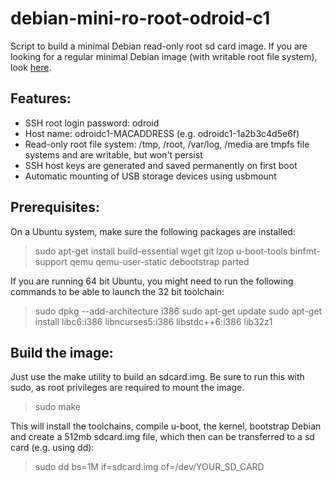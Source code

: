 debian-mini-ro-root-odroid-c1
=============================

Script to build a minimal Debian read-only root sd card image.  If you are looking for a regular minimal Debian image (with writable root file system), look [here](https://github.com/tomuta/debian-mini-odroid-c1).

## Features:
* SSH root login password: odroid
* Host name: odroidc1-MACADDRESS (e.g. odroidc1-1a2b3c4d5e6f)
* Read-only root file system: /tmp, /root, /var/log, /media are tmpfs file systems and are writable, but won't persist
* SSH host keys are generated and saved permanently on first boot
* Automatic mounting of USB storage devices using usbmount

## Prerequisites:
On a Ubuntu system, make sure the following packages are installed:
> sudo apt-get install build-essential wget git lzop u-boot-tools binfmt-support qemu qemu-user-static debootstrap parted

If you are running 64 bit Ubuntu, you might need to run the following commands to be able to launch the 32 bit toolchain:
> sudo dpkg --add-architecture i386
> sudo apt-get update
> sudo apt-get install libc6:i386 libncurses5:i386 libstdc++6:i386 lib32z1

## Build the image:
Just use the make utility to build an sdcard.img.  Be sure to run this with sudo, as root privileges are required to mount the image.

> sudo make

This will install the toolchains, compile u-boot, the kernel, bootstrap Debian and create a 512mb sdcard.img file, which then can be transferred to a sd card (e.g. using dd):

> sudo dd bs=1M if=sdcard.img of=/dev/YOUR_SD_CARD
